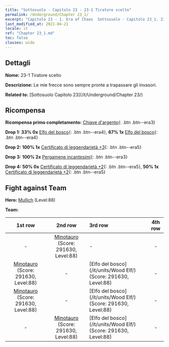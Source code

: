 ```yaml
---
title: "Sottosuolo - Capitolo 23 - 23-1 Tiratore scelto"
permalink: /Underground/Chapter 23_1/
excerpt: "Capitolo 23 - 1. Era of Chaos  Sottosuolo - Capitolo 23_1. 23-1 Tiratore scelto"
last_modified_at: 2021-04-21
locale: it
ref: "Chapter 23_1.md"
toc: false
classes: wide
---
```


## Dettagli

 **Nome:** 23-1 Tiratore scelto

 **Descrizione:** Le mie frecce sono sempre pronte a trapassare gli invasori.

 **Related to:** [Sottosuolo Capitolo 23](/it/Underground/Chapter 23/)

## Ricompensa

 **Ricompensa primo completamento:** [Chiave d'argento](/it/Items/con_693/){: .btn .btn--era3}

 **Drop 1:** **33% 0x** [Elfo del bosco](/it/Items/unt_201/){: .btn .btn--era4}, **67% 1x** [Elfo del bosco](/it/Items/unt_201/){: .btn .btn--era4}

 **Drop 2:** **100% 1x** [Certificato di leggendarietà +3](/it/Items/mat_88/){: .btn .btn--era5}

 **Drop 3:** **100% 2x** [Pergamene incantesimi](/it/Items/con_694/){: .btn .btn--era3}

 **Drop 4:** **50% 0x** [Certificato di leggendarietà +2](/it/Items/mat_81/){: .btn .btn--era5}, **50% 1x** [Certificato di leggendarietà +2](/it/Items/mat_81/){: .btn .btn--era5}


## Fight against Team
 **Hero:** [Mullich](/it/heroes/Mullich/) (Level:88)

 **Team:**


  | 1st row | 2nd row | 3rd row | 4th row |
  |:----:|:----:|:----|:----:|
  | - | [Minotauro](/it/units/Minotaur/) (Score: 291630, Level:88)  | - | - |
  | [Minotauro](/it/units/Minotaur/) (Score: 291630, Level:88)  | - | [Elfo del bosco](/it/units/Wood Elf/) (Score: 291630, Level:88)  | - |
  | [Minotauro](/it/units/Minotaur/) (Score: 291630, Level:88)  | - | [Elfo del bosco](/it/units/Wood Elf/) (Score: 291630, Level:88)  | - |
  | - | [Minotauro](/it/units/Minotaur/) (Score: 291630, Level:88)  | [Elfo del bosco](/it/units/Wood Elf/) (Score: 291630, Level:88)  | - |


